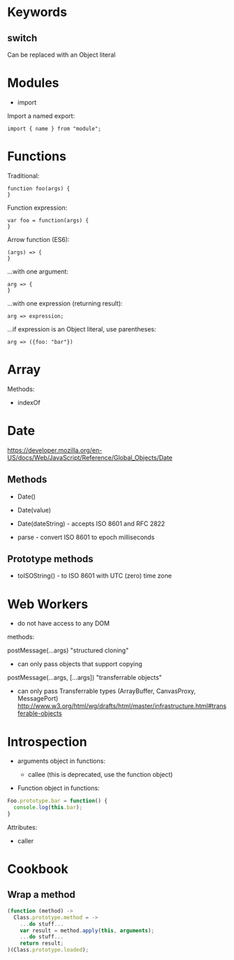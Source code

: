 # Keywords

## switch

Can be replaced with an Object literal

# Modules

* import

Import a named export:

```
import { name } from "module";
```

# Functions

Traditional:

```
function foo(args) {
}
```

Function expression:

```
var foo = function(args) {
}
```

Arrow function (ES6):

```
(args) => {
}
```

...with one argument:

```
arg => {
}
```

...with one expression (returning result):

```
arg => expression;
```

...if expression is an Object literal, use parentheses:

```
arg => ({foo: "bar"})
```

# Array

Methods:
* indexOf

# Date

https://developer.mozilla.org/en-US/docs/Web/JavaScript/Reference/Global_Objects/Date

## Methods

* Date()
* Date(value)
* Date(dateString) - accepts ISO 8601 and RFC 2822

* parse - convert ISO 8601 to epoch milliseconds

## Prototype methods

* toISOString() - to ISO 8601 with UTC (zero) time zone

# Web Workers

* do not have access to any DOM

methods:

postMessage(...args)
"structured cloning"

* can only pass objects that support copying

postMessage(...args, [...args])
"transferrable objects"

* can only pass Transferrable types (ArrayBuffer, CanvasProxy, MessagePort)
http://www.w3.org/html/wg/drafts/html/master/infrastructure.html#transferable-objects


# Introspection

* arguments object in functions:
  * callee
(this is deprecated, use the function object)

* Function object in functions:

```javascript
Foo.prototype.bar = function() {
  console.log(this.bar);
}
```
Attributes:
  * caller

# Cookbook

## Wrap a method

```javascript
(function (method) ->
  Class.prototype.method = ->
    ...do stuff...
    var result = method.apply(this, arguments);
    ...do stuff...
    return result;
)(Class.prototype.loaded);
```
